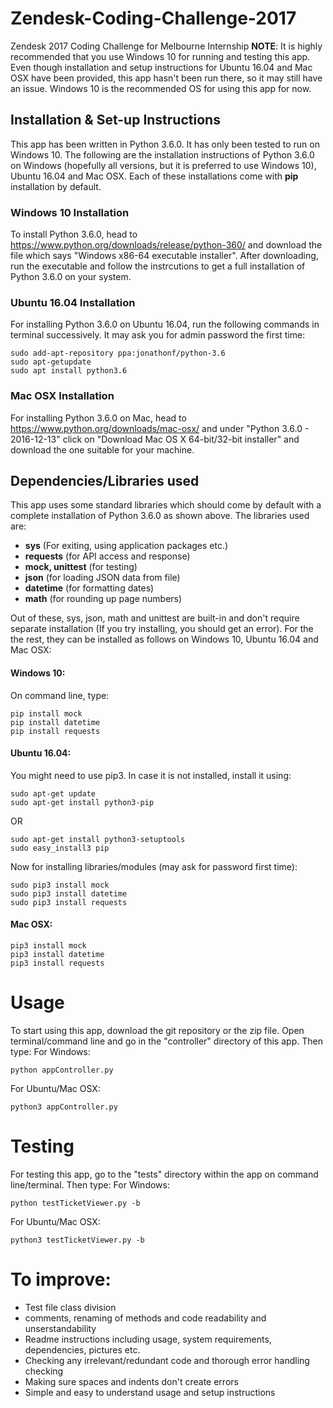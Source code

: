 # Zendesk-Coding-Challenge-2017

Zendesk 2017 Coding Challenge for Melbourne Internship
**NOTE**: It is highly recommended that you use Windows 10 for running and testing this app. Even though installation and setup instructions for Ubuntu 16.04 and Mac OSX have been provided, this app hasn't been run there, so it may still have an issue. Windows 10 is the recommended OS for using this app for now.

## Installation & Set-up Instructions
This app has been written in Python 3.6.0. It has only been tested to run on Windows 10. The following are the installation instructions of Python 3.6.0 on Windows (hopefully all versions, but it is preferred to use Windows 10), Ubuntu 16.04 and Mac OSX. Each of these installations come with **pip** installation by default.

### Windows 10 Installation
To install Python 3.6.0, head to https://www.python.org/downloads/release/python-360/ and download the file which says "Windows x86-64 executable installer". After downloading, run the executable and follow the instrcutions to get a full installation of Python 3.6.0 on your system.

### Ubuntu 16.04 Installation
For installing Python 3.6.0 on Ubuntu 16.04, run the following commands in terminal successively. It may ask you for admin password the first time:
```shell
sudo add-apt-repository ppa:jonathonf/python-3.6
sudo apt-getupdate
sudo apt install python3.6
```
### Mac OSX Installation
For installing Python 3.6.0 on Mac, head to https://www.python.org/downloads/mac-osx/ and under "Python 3.6.0 - 2016-12-13" click on "Download Mac OS X 64-bit/32-bit installer" and download the one suitable for your machine.

## Dependencies/Libraries used
This app uses some standard libraries which should come by default with a complete installation of Python 3.6.0 as shown above. The libraries used are:

- **sys** (For exiting, using application packages etc.)
- **requests** (for API access and response)
- **mock, unittest** (for testing)
- **json** (for loading JSON data from file)
- **datetime** (for formatting dates)
- **math** (for rounding up page numbers)

Out of these, sys, json, math and unittest are built-in and don't require separate installation (If you try installing, you should get an error).
For the the rest, they can be installed as follows on Windows 10, Ubuntu 16.04 and Mac OSX:

#### Windows 10:
On command line, type:
```shell
pip install mock
pip install datetime
pip install requests
```
#### Ubuntu 16.04:
You might need to use pip3. In case it is not installed, install it using:
```shell
sudo apt-get update
sudo apt-get install python3-pip
```
OR
```shell
sudo apt-get install python3-setuptools
sudo easy_install3 pip
```
Now for installing libraries/modules (may ask for password first time):
```shell 
sudo pip3 install mock
sudo pip3 install datetime
sudo pip3 install requests
```

#### Mac OSX:
```shell
pip3 install mock
pip3 install datetime
pip3 install requests
```

# Usage
To start using this app, download the git repository or the zip file. Open terminal/command line and go in the "controller" directory of this app. Then type:
For Windows:
```shell
python appController.py
```
For Ubuntu/Mac OSX:
```shell
python3 appController.py
```

# Testing
For testing this app, go to the "tests" directory within the app on command line/terminal. Then type:
For Windows:
```shell
python testTicketViewer.py -b
```
For Ubuntu/Mac OSX:
```shell
python3 testTicketViewer.py -b
```

# To improve:
- Test file class division
- comments, renaming of methods and code readability and unserstandability
- Readme instructions including usage, system requirements, dependencies, pictures etc.
- Checking any irrelevant/redundant code and thorough error handling checking
- Making sure spaces and indents don't create errors
- Simple and easy to understand usage and setup instructions
    
